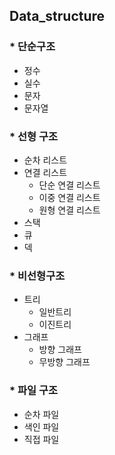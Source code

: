 ##  Data_structure


### * 단순구조
- 정수 
- 실수
- 문자
- 문자열

### * 선형 구조
- 순차 리스트
- 연결 리스트
  + 단순 연결 리스트
  + 이중 연결 리스트
  + 원형 연결 리스트
- 스택
- 큐
- 덱

### * 비선형구조
- 트리 
  + 일반트리
  + 이진트리
- 그래프
  + 방향 그래프
  + 무방향 그래프

### * 파일 구조
- 순차 파일
- 색인 파일
- 직접 파일
